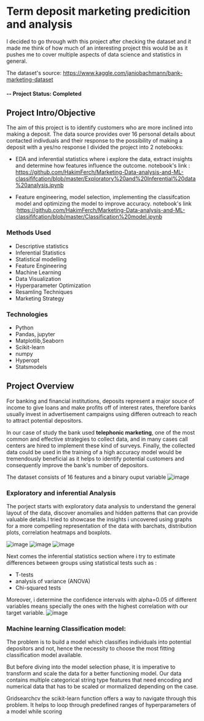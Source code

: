 # Term deposit marketing predicition and analysis
I decided to go through with this project after checking the dataset and it made me think of how much of an interesting project this would be as it pushes me to cover multiple aspects
of data science and statistics in general.

The dataset's source: https://www.kaggle.com/janiobachmann/bank-marketing-dataset

#### -- Project Status: Completed

## Project Intro/Objective

The aim of this project is to identify customers who are more inclined into making a deposit. The data source provides over 16 personal details about contacted indivduals and their response to the possibility of making a deposit with a yes/no response
I divided the project into 2 notebooks:
* EDA and inferential statistics where i explore the data, extract insights and determine how features influence the outcome. 
notebook's link : https://github.com/HakimFerch/Marketing-Data-analysis-and-ML-classififcation/blob/master/Exploratory%20and%20Inferential%20data%20analysis.ipynb

* Feature engineering, model selection, implementing the classifcation model and optimizing the model to improve accuracy.
notebook's link :https://github.com/HakimFerch/Marketing-Data-analysis-and-ML-classififcation/blob/master/Classification%20model.ipynb

### Methods Used

* Descriptive statistics
* Inferential Statistics
* Statistical modelling
* Feature Engineering
* Machine Learning
* Data Visualization
* Hyperparameter Optimization
* Resamling Techniques
* Marketing Strategy

### Technologies

* Python
* Pandas, jupyter
* Matplotlib,Seaborn
* Scikit-learn 
* numpy
* Hyperopt
* Statsmodels

## Project Overview

For banking and financial institutions, deposits represent a major souce of income to give loans and make profits off of interest rates, therefore banks usually invest in advertisement campaigns using differen outreach to reach 
to attract potential depositors.

In our case of study the bank used **telephonic marketing**, one of the most common and effective strategies to collect data, and in many cases call centers are hired to implement these kind of surveys. 
Finally, the collected data could be used in the training of a high accuracy model would be tremendously beneficial as it helps to identify potential customers and consequently improve the bank's number of depositors.

The dataset consists of 16 features and a binary ouput variable
![image](https://user-images.githubusercontent.com/60581207/119861551-d003e000-bf17-11eb-9a9d-fde85de606df.png)

### Exploratory and inferential Analysis
 
 The porject starts with exploratory data analysis to understand the general layout of the data, discover anomalies and hidden patterns that can provide valuable details.I tried to showcase the insights i uncovered using graphs for a more compelling representation of the data with barchats, distribution plots, correlation heatmaps and boxplots.
 
 ![image](https://user-images.githubusercontent.com/60581207/119907190-065d5180-bf50-11eb-8008-158f19be87b9.png) ![image](https://user-images.githubusercontent.com/60581207/119907465-a31fef00-bf50-11eb-83d9-df7166247318.png)
![image](https://user-images.githubusercontent.com/60581207/119907834-791afc80-bf51-11eb-862f-c79e579bd5b8.png)



 Next comes the inferential statistics section where i try to estimate differences between groups using statistical tests such as :
* T-tests 
* analysis of variance (ANOVA)
* Chi-squared tests

Moreover, i determine the confidence intervals with alpha=0.05 of different variables means specially the ones with the highest correlation with our target variable.
![image](https://user-images.githubusercontent.com/60581207/119908866-db74fc80-bf53-11eb-99fb-46cc8e83b4cb.png)

### Machine learning Classification model:

The problem is to build a model which classifies individuals into potential depositors and not, hence the necessity to choose the most fitting classification model available.

But before diving into the model selection phase, it is imperative to transform and scale the data for a better functioning model. Our data contains multiple categorical string type features that need encoding and numerical data that has to be scaled or mormalized depending on the case.

Gridsearchcv the scikit-learn function offers a way to navigate through this problem. It helps to loop through predefined ranges of hyperparameters of a model while scoring 
























